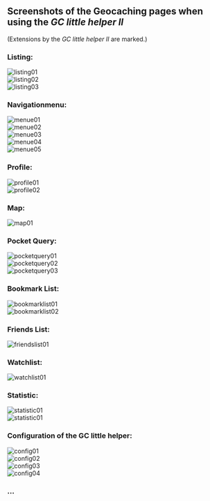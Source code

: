 ## Screenshots of the Geocaching pages when using the *GC little helper II*

(Extensions by the *GC little helper II* are marked.)

### Listing:
<img src="../images/screenshot_listing01.jpg" title="Listing head" alt="listing01"><br>
<img src="../images/screenshot_listing02.jpg" title="Listing VIP lists" alt="listing02"><br>
<img src="../images/screenshot_listing03.jpg" title="Listing logs" alt="listing03"><br>

### Navigationmenu:
<img src="../images/screenshot_menue01.jpg" title="Navigationmenu different variants" alt="menue01"><br>
<img src="../images/screenshot_menue02.jpg" title="Navigationmenu different variants" alt="menue02"><br>
<img src="../images/screenshot_menue03.jpg" title="Navigationmenu different variants" alt="menue03"><br>
<img src="../images/screenshot_menue04.jpg" title="Navigationmenu different variants" alt="menue04"><br>
<img src="../images/screenshot_menue05.jpg" title="Navigationmenu different variants" alt="menue05"><br>

### Profile:
<img src="../images/screenshot_profile01.jpg" title="Profile" alt="profile01"><br>
<img src="../images/screenshot_profile02.jpg" title="Profile" alt="profile02"><br>

### Map:
<img src="../images/screenshot_map01.jpg" title="Map" alt="map01"><br>

### Pocket Query:
<img src="../images/screenshot_pocketquery01.jpg" title="Active Pocket Queries" alt="pocketquery01"><br>
<img src="../images/screenshot_pocketquery02.jpg" title="Pocket Queries Ready for Download" alt="pocketquery02"><br>
<img src="../images/screenshot_pocketquery03.jpg" title="Pocket Query" alt="pocketquery03"><br>

### Bookmark List:
<img src="../images/screenshot_bookmarklist01.jpg" title="Bookmark Lists" alt="bookmarklist01"><br>
<img src="../images/screenshot_bookmarklist02.jpg" title="Bookmark List" alt="bookmarklist02"><br>

### Friends List:
<img src="../images/screenshot_friendslist01.jpg" title="Your Friends" alt="friendslist01"><br>

### Watchlist:
<img src="../images/screenshot_watchlist01.jpg" title="Watchlist" alt="watchlist01"><br>

### Statistic:
<img src="../images/screenshot_statistic02.jpg" title="Logs" alt="statistic01"><br>
<img src="../images/screenshot_statistic01.jpg" title="Matrix" alt="statistic01"><br>

### Configuration of the GC little helper:
<img src="../images/screenshot_config01.jpg" title="Configuration global parameter" alt="config01"><br>
<img src="../images/screenshot_config02.jpg" title="Configuration homezone map" alt="config02"><br>
<img src="../images/screenshot_config03.jpg" title="Configuration Linklist" alt="config03"><br>
<img src="../images/screenshot_config04.jpg" title="Configuration listing" alt="config04"><br>

### ...
